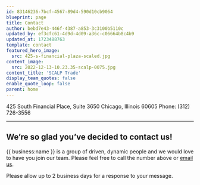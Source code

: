 ```yaml
---
id: 83146236-7bcf-4567-89d4-590d10cb9064
blueprint: page
title: Contact
author: bebd7e43-446f-4387-a853-3c3100b5110c
updated_by: ef3cfc61-4d9d-4d09-a36c-c06664b8c4b9
updated_at: 1723488763
template: contact
featured_hero_image:
  src: 425-s-financial-plaza-scaled.jpg
content_image:
  src: 2022-12-13-10.23.35-scalp-0075.jpg
content_title: 'SCALP Trade'
display_team_quotes: false
enable_quote_loop: false
parent: home
---
```


425 South Financial Place, Suite 3650
Chicago, Illinois 60605
Phone: (312) 726-3556

---

## We’re so glad you’ve decided to contact us!

{{ business:name }} is a group of driven, dynamic people and we would love to have you join our team. Please feel free to call the number above or [email us](mailto:careers@scalptrade.com).

Please allow up to 2 business days for a response to your message.
